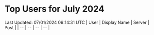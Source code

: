 # Top Users for July 2024
Last Updated: 07/01/2024 09:14:31 UTC
| User | Display Name | Server | Post |
| -- | -- | -- | -- |
